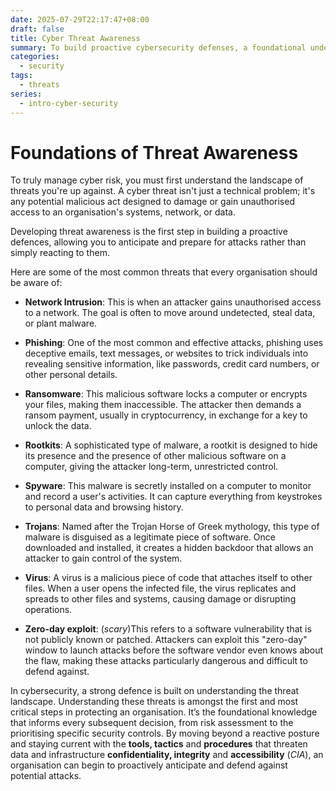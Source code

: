 ```yaml
---
date: 2025-07-29T22:17:47+08:00
draft: false
title: Cyber Threat Awareness
summary: To build proactive cybersecurity defenses, a foundational understanding of the threat landscape is required. By comprehending common cyber threats like phishing, ransomware, and viruses, an organization can inform risk assessments and prioritise security controls.
categories:
  - security
tags:
  - threats
series:
  - intro-cyber-security
---
```

# Foundations of Threat Awareness

To truly manage cyber risk, you must first understand the landscape of threats you're up against.  A cyber threat isn't just a technical problem; it's any potential malicious act designed to damage or gain unauthorised access to an organisation's systems, network, or data.   

Developing threat awareness is the first step in building a proactive defences, allowing you to anticipate and prepare for attacks rather than simply reacting to them.

Here are some of the most common threats that every organisation should be aware of:

- **Network Intrusion**: This is when an attacker gains unauthorised access to a network. The goal is often to move around undetected, steal data, or plant malware.

- **Phishing**: One of the most common and effective attacks, phishing uses deceptive emails, text messages, or websites to trick individuals into revealing sensitive information, like passwords, credit card numbers, or other personal details.

- **Ransomware**: This malicious software locks a computer or encrypts your files, making them inaccessible.  The attacker then demands a ransom payment, usually in cryptocurrency, in exchange for a key to unlock the data.

- **Rootkits**: A sophisticated type of malware, a rootkit is designed to hide its presence and the presence of other malicious software on a computer, giving the attacker long-term, unrestricted control.

-  **Spyware**: This malware is secretly installed on a computer to monitor and record a user's activities.  It can capture everything from keystrokes to personal data and browsing history.

- **Trojans**: Named after the Trojan Horse of Greek mythology, this type of malware is disguised as a legitimate piece of software.  Once downloaded and installed, it creates a hidden backdoor that allows an attacker to gain control of the system.

- **Virus**: A virus is a malicious piece of code that attaches itself to other files.  When a user opens the infected file, the virus replicates and spreads to other files and systems, causing damage or disrupting operations.

- **Zero-day exploit**: (*scary*)This refers to a software vulnerability that is not publicly known or patched.  Attackers can exploit this "zero-day" window to launch attacks before the software vendor even knows about the flaw, making these attacks particularly dangerous and difficult to defend against.

In cybersecurity, a strong defence is built on understanding the threat landscape.  Understanding these threats is amongst the first and most critical steps in protecting an organisation.  It’s the foundational knowledge that informs every subsequent decision, from risk assessment to the prioritising specific security controls.  By moving beyond a reactive posture and staying current with the **tools, tactics** and **procedures** that threaten data and infrastructure **confidentiality, integrity** and **accessibility** (*CIA*), an organisation can begin to proactively anticipate and defend against potential attacks.